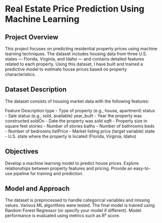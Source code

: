 # Real Estate Price Prediction Using Machine Learning

## Project Overview
This project focuses on predicting residential property prices using machine learning techniques. The dataset includes housing data from three U.S. states — Florida, Virginia, and Idaho — and contains detailed features related to each property. Using this dataset, I have built and trained a predictive model to estimate house prices based on property characteristics.

## Dataset Description
The dataset consists of housing market data with the following features:

Feature	Description
type -	Type of property (e.g., house, apartment)
status -	Sale status (e.g., sold, available)
year_built -	Year the property was constructed
soldOn -	Date the property was sold
sqft -	Property size in square feet
stories -	Number of stories
baths -	Number of bathrooms
beds -	Number of bedrooms
listPrice -	Market listing price (target variable)
state -	U.S. state where the property is located (Florida, Virginia, Idaho)

## Objectives
Develop a machine learning model to predict house prices.
Explore relationships between property features and pricing.
Provide an easy-to-use pipeline for training and prediction.

## Model and Approach
The dataset is preprocessed to handle categorical variables and missing values.
Various ML algorithms were tested.
The final model is trained using Random Forest Regressor (or specify your model if different).
Model performance is evaluated using metrics such as R² score.


